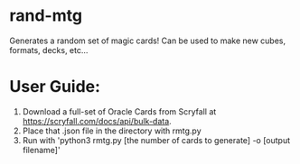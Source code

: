 # rand-mtg
Generates a random set of magic cards! Can be used to make new cubes, formats, decks, etc...

# User Guide:
1. Download a full-set of Oracle Cards from Scryfall at https://scryfall.com/docs/api/bulk-data.
2. Place that .json file in the directory with rmtg.py
3. Run with 'python3 rmtg.py [the number of cards to generate] -o [output filename]'
